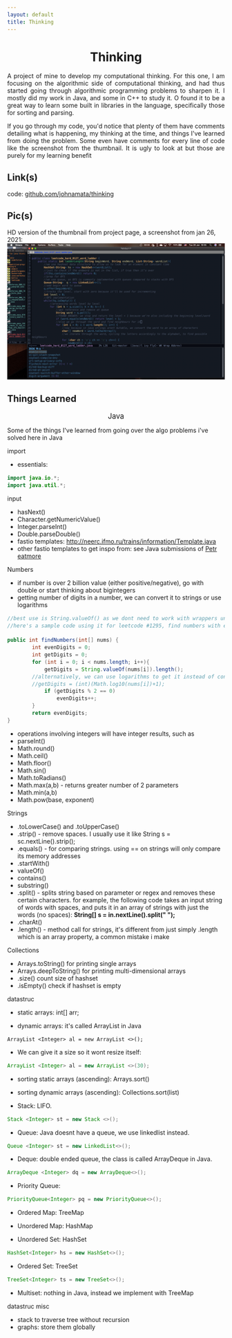 ```yaml
---
layout: default
title: Thinking
---
```


<center><h1>Thinking</h1></center>

<p align="justify">A project of mine to develop my computational thinking. For this one, I am focusing on the algorithmic side of computational thinking, and had thus started going through algorithmic programming problems to sharpen it. I mostly did my work in Java, and some in C++ to study it. O found it to be a great way to learn some built in libraries in the language, specifically those for sorting and parsing.</p>

<p align="justify">If you go through my code, you'd notice that plenty of them have comments detailing what is happening, my thinking at the time, and things I've learned from doing the problem. Some even have comments for every line of code like the screenshot from the thumbnail. It is ugly to look at but those are purely for my learning benefit</p>

<h2>Link(s)</h2>

code: <a href="">github.com/johnamata/thinking</a>

<h2>Pic(s)</h2>

HD version of the thumbnail from project page, a screenshot from jan 26, 2021:
<img src="pics/hd/think.png">

<h2>Things Learned</h2>

<center><p><big>Java</big></p></center>

Some of the things I've learned from going over the algo problems i've solved here in Java

import

- essentials:

```java
import java.io.*;
import java.util.*;
```

input

- hasNext()
- Character.getNumericValue()
- Integer.parseInt()
- Double.parseDouble()
- fastio templates: http://neerc.ifmo.ru/trains/information/Template.java
- other fastio templates to get inspo from: see Java submissions of <a href="https://codeforces.com/profile/Petr">Petr</a> <a href="https://codeforces.com/profile/eatmore">eatmore</a>

Numbers

- if number is over 2 billion value (either positive/negative), go with double or start thinking about bigintegers
- getting number of digits in a number, we can convert it to strings or use logarithms

```java
//best use is String.valueOf() as we dont need to work with wrappers unlike if we use toString()
//here's a sample code using it for leetcode #1295, find numbers with even number of digits

public int findNumbers(int[] nums) {
        int evenDigits = 0;
        int getDigits = 0;
        for (int i = 0; i < nums.length; i++){
            getDigits = String.valueOf(nums[i]).length();
	    //alternatively, we can use logarithms to get it instead of converting
	    //getDigits = (int)(Math.log10(nums[i])+1);
            if (getDigits % 2 == 0)
                evenDigits++;
        }
        return evenDigits;
}
```

- operations involving integers will have integer results, such as 
- parseInt()
- Math.round()
- Math.ceil()
- Math.floor()
- Math.sin()
- Math.toRadians()
- Math.max(a,b) - returns greater number of 2 parameters
- Math.min(a,b)
- Math.pow(base, exponent)

Strings

- .toLowerCase() and .toUpperCase()
- .strip() - remove spaces. I usually use it like String s = sc.nextLine().strip();
- .equals() - for comparing strings. using == on strings will only compare its memory addresses
- .startWith()
- valueOf()
- contains()
- substring()
- .split() - splits string based on parameter or regex and removes these certain characters. for example, the following code takes an input string of words with spaces, and puts it in an array of strings with just the words (no spaces): **String[] s = in.nextLine().split(" ");**
- .charAt()
- .length() - method call for strings, it's different from just simply .length which is an array property, a common mistake i make

Collections

- Arrays.toString() for printing single arrays
- Arrays.deepToString() for printing multi-dimensional arrays
- .size() count size of hashset
- .isEmpty() check if hashset is empty

datastruc

- static arrays: int[] arr;

- dynamic arrays: it's called ArrayList in Java 

```
ArrayList <Integer> al = new ArrayList <>(); 
```
 
- We can give it a size so it wont resize itself: 

```java
ArrayList <Integer> al = new ArrayList <>(30);
```

- sorting static arrays (ascending): Arrays.sort()

- sorting dynamic arrays (ascending): Collections.sort(list)

- Stack: LIFO. 

```java
Stack <Integer> st = new Stack <>();
```

- Queue: Java doesnt have a queue, we use linkedlist instead. 

```java
Queue <Integer> st = new LinkedList<>();
```

- Deque: double ended queue, the class is called ArrayDeque in Java.

```java
ArrayDeque <Integer> dq = new ArrayDeque<>();
```

- Priority Queue:

```java
PriorityQueue<Integer> pq = new PriorityQueue<>();
```

- Ordered Map: TreeMap

- Unordered Map: HashMap

- Unordered Set: HashSet

```java
HashSet<Integer> hs = new HashSet<>();
```

- Ordered Set: TreeSet

```java
TreeSet<Integer> ts = new TreeSet<>();
```

- Multiset: nothing in Java, instead we implement with TreeMap

datastruc misc

- stack to traverse tree without recursion
- graphs: store them globally
